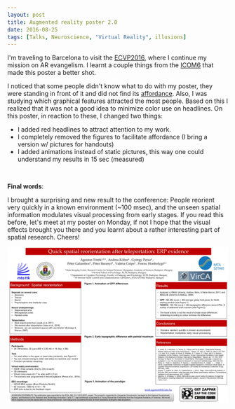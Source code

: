 ```yaml
---
layout: post
title: Augmented reality poster 2.0
date: 2016-08-25
tags: [Talks, Neuroscience, "Virtual Reality", illusions]
---
```


I'm traveling to Barcelona to visit the [ECVP2016](http://www.ub.edu/ecvp/programme), where I continue my mission on AR evangelism. I learnt a couple things from the [ICOM6](http://www.icom2016.com/) that made this poster a better shot.

I noticed that some people didn't know what to do with my poster, they were standing in front of it and did not find its [affordance](https://en.wikipedia.org/wiki/Affordance). Also, I was studying which graphical features attracted the most people. Based on this I realized that it was not a good idea to minimize color use on headlines. On this poster, in reaction to these, I changed two things:

 * I added red headlines to attract attention to my work. 
 * I completely removed the figures to facilitate affordance (I bring a version w/ pictures for handouts)
 * I added animations instead of static pictures, this way one could understand my results in 15 sec (measured)
 
<br>

__Final words__: 

I brought a surprising and new result to the conference: People reorient very quickly in a known environment (~100 msec), and the unseen spatial information modulates visual processing from early stages. If you read this before, let's meet at my poster on Monday, if not I hope that the visual effects brought you there and you learnt about a rather interesting part of spatial research. Cheers!

<img class="  wp-image-74 alignright" src="/public/img/ECVP_2016.JPG" alt="ECVP poster" width = "auto" />
